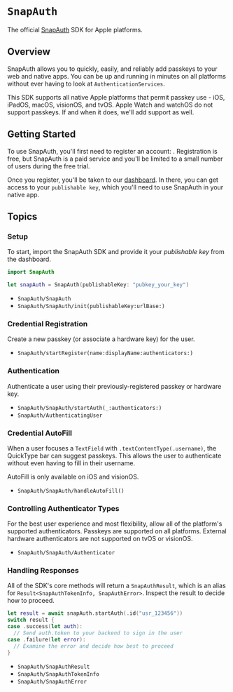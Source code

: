 # ``SnapAuth``

The official [SnapAuth](https://www.snapauth.app) SDK for Apple platforms.

## Overview

SnapAuth allows you to quickly, easily, and reliably add passkeys to your web and native apps.
You can be up and running in minutes on all platforms without ever having to look at `AuthenticationServices`.

This SDK supports all native Apple platforms that permit passkey use - iOS, iPadOS, macOS, visionOS, and tvOS.
Apple Watch and watchOS do not support passkeys.
If and when it does, we'll add support as well.

## Getting Started

To use SnapAuth, you'll first need to register an account: [](https://www.snapauth.app/register).
Registration is free, but SnapAuth is a paid service and you'll be limited to a small number of users during the free trial.

Once you register, you'll be taken to our [dashboard](https://dashboard.snapauth.app).
In there, you can get access to your `publishable key`, which you'll need to use SnapAuth in your native app.

## Topics

### Setup

To start, import the SnapAuth SDK and provide it your _publishable key_ from the dashboard.

```swift
import SnapAuth

let snapAuth = SnapAuth(publishableKey: "pubkey_your_key")
```

- ``SnapAuth/SnapAuth``
- ``SnapAuth/SnapAuth/init(publishableKey:urlBase:)``

### Credential Registration

Create a new passkey (or associate a hardware key) for the user.

- ``SnapAuth/startRegister(name:displayName:authenticators:)``

### Authentication

Authenticate a user using their previously-registered passkey or hardware key.

- ``SnapAuth/SnapAuth/startAuth(_:authenticators:)``
- ``SnapAuth/AuthenticatingUser``

### Credential AutoFill

When a user focuses a `TextField` with `.textContentType(.username)`, the QuickType bar can suggest passkeys.
This allows the user to authenticate without even having to fill in their username.

AutoFill is only available on iOS and visionOS. 

- ``SnapAuth/SnapAuth/handleAutoFill()``

### Controlling Authenticator Types

For the best user experience and most flexibility, allow all of the platform's supported authenticators.
Passkeys are supported on all platforms.
External hardware authenticators are not supported on tvOS or visionOS.

- ``SnapAuth/SnapAuth/Authenticator``

### Handling Responses

All of the SDK's core methods will return a `SnapAuthResult`, which is an alias for `Result<SnapAuthTokenInfo, SnapAuthError>`.
Inspect the result to decide how to proceed.

```swift
let result = await snapAuth.startAuth(.id("usr_123456"))
switch result {
case .success(let auth):
  // Send auth.token to your backend to sign in the user
case .failure(let error):
  // Examine the error and decide how best to proceed
}
```

- ``SnapAuth/SnapAuthResult``
- ``SnapAuth/SnapAuthTokenInfo``
- ``SnapAuth/SnapAuthError``
